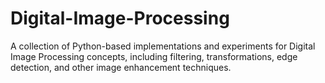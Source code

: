 # Digital-Image-Processing
A collection of Python-based implementations and experiments for Digital Image Processing concepts, including filtering, transformations, edge detection, and other image enhancement techniques.
